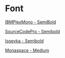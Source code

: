 # Font

[IBMPlexMono - SemiBold](https://github.com/ryanoasis/nerd-fonts/tree/master/patched-fonts/IBMPlexMono)

[SourceCodePro - Semibold](https://github.com/ryanoasis/nerd-fonts/tree/master/patched-fonts/SourceCodePro)

[Iosevka - Semibold](https://github.com/ryanoasis/nerd-fonts/tree/master/patched-fonts/Iosevka)

[Monaspace - Medium](https://github.com/ryanoasis/nerd-fonts/tree/master/patched-fonts/Monaspace)
